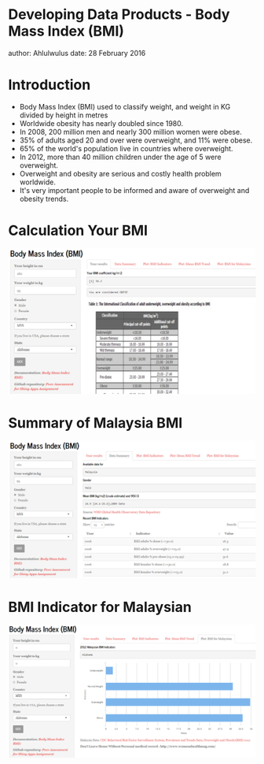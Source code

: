 Developing Data Products - Body Mass Index (BMI)
========================================================
author: Ahlulwulus
date: 28 February 2016

Introduction
========================================================

- Body Mass Index (BMI) used to classify weight, and weight in KG divided by height in metres
- Worldwide obesity has nearly doubled since 1980.
- In 2008, 200 million men and nearly 300 million women were obese.
- 35% of adults aged 20 and over were overweight, and 11% were obese.
- 65% of the world's population live in countries where overweight.
- In 2012, more than 40 million children under the age of 5 were overweight.
- Overweight and obesity are serious and costly health problem worldwide.
- It's very important people to be informed and aware of overweight and obesity trends.

Calculation Your BMI
========================================================

![alt text](www/fig1.png)

Summary of Malaysia BMI 
========================================================

![alt text](www/fig2.png)

BMI Indicator for Malaysian
========================================================

![alt text](www/fig5.png)

